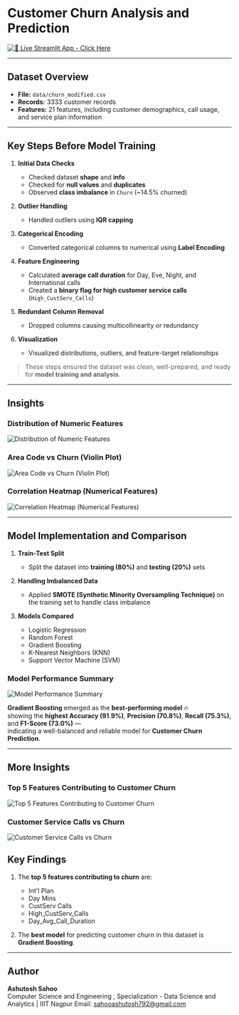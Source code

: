 # Customer Churn Analysis and Prediction

[![🔗 Live Streamlit App - Click Here](https://img.shields.io/badge/Live%20Streamlit%20App-Click%20Here-orange?style=for-the-badge)](https://customerchurnanalysisandprediction-vytvdffnz8j6mjwzgyvgcd.streamlit.app/)


---

## Dataset Overview

- **File:** `data/churn_modified.csv`
- **Records:** 3333 customer records
- **Features:** 21 features, including customer demographics, call usage, and service plan information


---

## Key Steps Before Model Training

1. **Initial Data Checks**
   - Checked dataset **shape** and **info**
   - Checked for **null values** and **duplicates**
   - Observed **class imbalance** in `Churn` (~14.5% churned)

2. **Outlier Handling**
   - Handled outliers using **IQR capping**

3. **Categorical Encoding**
   - Converted categorical columns to numerical using **Label Encoding**

4. **Feature Engineering**
   - Calculated **average call duration** for Day, Eve, Night, and International calls  
   - Created a **binary flag for high customer service calls** (`High_CustServ_Calls`)

5. **Redundant Column Removal**
   - Dropped columns causing multicollinearity or redundancy

6. **Visualization**
   - Visualized distributions, outliers, and feature-target relationships

> These steps ensured the dataset was clean, well-prepared, and ready for **model training and analysis**.

---

## Insights

### Distribution of Numeric Features
![Distribution of Numeric Features](Output_Screenshots/Distribution_of_Numeric_Features.png)

### Area Code vs Churn (Violin Plot)
![Area Code vs Churn (Violin Plot)](Output_Screenshots/Area_Code_vs_Churn.png)

### Correlation Heatmap (Numerical Features)
![Correlation Heatmap (Numerical Features)](Output_Screenshots/Correlation_Heatmap.png)


---

## Model Implementation and Comparison

1. **Train-Test Split**
   - Split the dataset into **training (80%)** and **testing (20%)** sets

2. **Handling Imbalanced Data**
   - Applied **SMOTE (Synthetic Minority Oversampling Technique)** on the training set to handle class imbalance

3. **Models Compared**
   - Logistic Regression  
   - Random Forest  
   - Gradient Boosting  
   - K-Nearest Neighbors (KNN)  
   - Support Vector Machine (SVM)

### Model Performance Summary
![Model Performance Summary](Output_Screenshots/Model_Performance_Summary.png)

**Gradient Boosting** emerged as the **best-performing model** 🔥  
showing the **highest Accuracy (91.9%)**, **Precision (70.8%)**, **Recall (75.3%)**, and **F1-Score (73.0%)** —  
indicating a well-balanced and reliable model for **Customer Churn Prediction**.

---

## More Insights

### Top 5 Features Contributing to Customer Churn
![Top 5 Features Contributing to Customer Churn](Output_Screenshots/Top_5_Features_Contributing_to_Customer_Churn.png)

### Customer Service Calls vs Churn
![Customer Service Calls vs Churn](Output_Screenshots/Customer_Service_Calls_vs_Churn.png)


## Key Findings

1. The **top 5 features contributing to churn** are:  
   - Int'l Plan  
   - Day Mins  
   - CustServ Calls  
   - High_CustServ_Calls  
   - Day_Avg_Call_Duration  

2. The **best model** for predicting customer churn in this dataset is **Gradient Boosting**.

---

## Author

**Ashutosh Sahoo**  
Computer Science and Engineering , Specialization - Data Science and Analytics | IIIT Nagpur
Email: [sahooashutosh792@gmail.com](mailto:sahooashutosh792@gmail.com)
